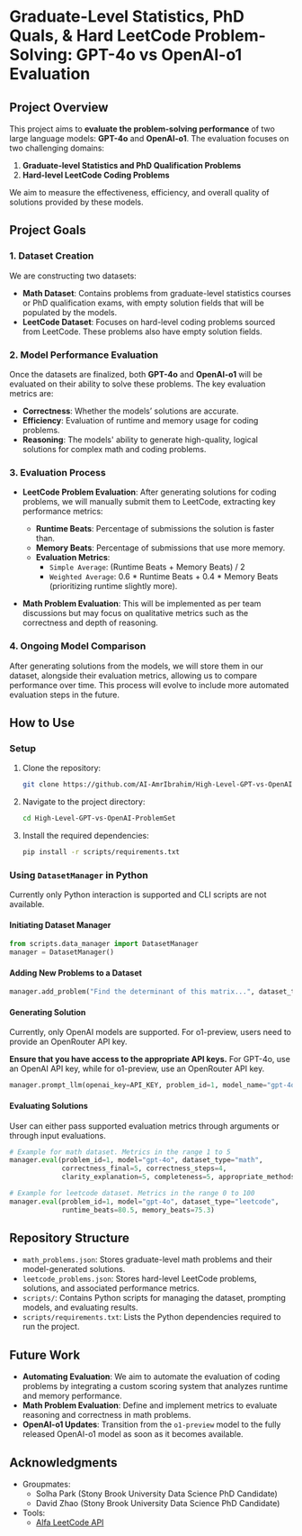 # Graduate-Level Statistics, PhD Quals, & Hard LeetCode Problem-Solving: GPT-4o vs OpenAI-o1 Evaluation

## Project Overview
This project aims to **evaluate the problem-solving performance** of two large language models: **GPT-4o** and **OpenAI-o1**. The evaluation focuses on two challenging domains:
1. **Graduate-level Statistics and PhD Qualification Problems**
2. **Hard-level LeetCode Coding Problems**

We aim to measure the effectiveness, efficiency, and overall quality of solutions provided by these models.

## Project Goals
### 1. **Dataset Creation**
We are constructing two datasets:
- **Math Dataset**: Contains problems from graduate-level statistics courses or PhD qualification exams, with empty solution fields that will be populated by the models.
- **LeetCode Dataset**: Focuses on hard-level coding problems sourced from LeetCode. These problems also have empty solution fields.

### 2. **Model Performance Evaluation**
Once the datasets are finalized, both **GPT-4o** and **OpenAI-o1** will be evaluated on their ability to solve these problems. The key evaluation metrics are:
- **Correctness**: Whether the models’ solutions are accurate.
- **Efficiency**: Evaluation of runtime and memory usage for coding problems.
- **Reasoning**: The models' ability to generate high-quality, logical solutions for complex math and coding problems.

### 3. **Evaluation Process**
- **LeetCode Problem Evaluation**: After generating solutions for coding problems, we will manually submit them to LeetCode, extracting key performance metrics:
  - **Runtime Beats**: Percentage of submissions the solution is faster than.
  - **Memory Beats**: Percentage of submissions that use more memory.
  - **Evaluation Metrics**: 
    - `Simple Average`: (Runtime Beats + Memory Beats) / 2
    - `Weighted Average`: 0.6 * Runtime Beats + 0.4 * Memory Beats (prioritizing runtime slightly more).
  
- **Math Problem Evaluation**: This will be implemented as per team discussions but may focus on qualitative metrics such as the correctness and depth of reasoning.

### 4. **Ongoing Model Comparison**
After generating solutions from the models, we will store them in our dataset, alongside their evaluation metrics, allowing us to compare performance over time. This process will evolve to include more automated evaluation steps in the future.
## How to Use
### Setup
1. Clone the repository:
   ```bash
   git clone https://github.com/AI-AmrIbrahim/High-Level-GPT-vs-OpenAI-ProblemSet.git
   ```
2. Navigate to the project directory:
   ```bash
   cd High-Level-GPT-vs-OpenAI-ProblemSet
   ```
3. Install the required dependencies:
   ```bash
   pip install -r scripts/requirements.txt
   ```
### Using `DatasetManager` in Python
Currently only Python interaction is supported and CLI scripts are not available.
#### Initiating Dataset Manager
```python
from scripts.data_manager import DatasetManager
manager = DatasetManager()
```
#### Adding New Problems to a Dataset
```python
manager.add_problem("Find the determinant of this matrix...", dataset_type="math")
```
#### Generating Solution
Currently, only OpenAI models are supported. For o1-preview, users need to provide an OpenRouter API key.

**Ensure that you have access to the appropriate API keys.** For GPT-4o, use an OpenAI API key, while for o1-preview, use an OpenRouter API key.
```python
manager.prompt_llm(openai_key=API_KEY, problem_id=1, model_name="gpt-4o", dataset_type="leetcode")
```
#### Evaluating Solutions
User can either pass supported evaluation metrics through arguments or through input evaluations.
```python
# Example for math dataset. Metrics in the range 1 to 5
manager.eval(problem_id=1, model="gpt-4o", dataset_type="math",
             correctness_final=5, correctness_steps=4, 
             clarity_explanation=5, completeness=5, appropriate_methods=4)

# Example for leetcode dataset. Metrics in the range 0 to 100
manager.eval(problem_id=1, model="gpt-4o", dataset_type="leetcode",
             runtime_beats=80.5, memory_beats=75.3)
```

## Repository Structure
- `math_problems.json`: Stores graduate-level math problems and their model-generated solutions.
- `leetcode_problems.json`: Stores hard-level LeetCode problems, solutions, and associated performance metrics.
- `scripts/`: Contains Python scripts for managing the dataset, prompting models, and evaluating results.
- `scripts/requirements.txt`: Lists the Python dependencies required to run the project.

## Future Work
- **Automating Evaluation**: We aim to automate the evaluation of coding problems by integrating a custom scoring system that analyzes runtime and memory performance.
- **Math Problem Evaluation**: Define and implement metrics to evaluate reasoning and correctness in math problems.
- **OpenAI-o1 Updates**: Transition from the `o1-preview` model to the fully released OpenAI-o1 model as soon as it becomes available.

## Acknowledgments
- Groupmates:
    - Solha Park (Stony Brook University Data Science PhD Candidate)
    - David Zhao (Stony Brook University Data Science PhD Candidate)
- Tools:
    - [Alfa LeetCode API](https://github.com/alfaarghya/alfa-leetcode-api)
